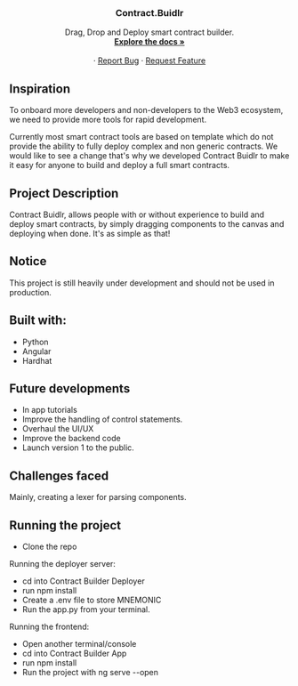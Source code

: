 <div id="top"></div>

<br />
<div align="center">
  <a href="https://github.com/IKalonji/Contract.Buidl">
  </a>

  <h3 align="center">Contract.Buidlr</h3>

  <p align="center">
    Drag, Drop and Deploy smart contract builder. 
    <br />
    <a href="https://github.com/IKalonji/Contract.Buidl/blob/main/README.md"><strong>Explore the docs »</strong></a>
    <br />
    <br />
    ·
    <a href="https://github.com/IKalonji/Contract.Buidl/issues">Report Bug</a>
    ·
    <a href="https://github.com/IKalonji/Contract.Buidl/issues">Request Feature</a>
  </p>
</div>

## Inspiration

To onboard more developers and non-developers to the Web3 ecosystem, we need to provide more tools for rapid development.

Currently most smart contract tools are based on template which do not provide the ability to fully deploy complex and non generic contracts. We would like to see a change that's why we developed Contract Buidlr to make it easy for anyone to build and deploy a full smart contracts.

## Project Description

Contract Buidlr, allows people with or without experience to build and deploy smart contracts, by simply dragging components to the canvas and deploying when done. It's as simple as that!

## Notice

This project is still heavily under development and should not be used in production.

## Built with:

* Python
* Angular
* Hardhat

## Future developments

* In app tutorials
* Improve the handling of control statements.
* Overhaul the UI/UX
* Improve the backend code 
* Launch version 1 to the public.

## Challenges faced

Mainly, creating a lexer for parsing components.

## Running the project

* Clone the repo

Running the deployer server:

* cd into Contract Builder Deployer
* run npm install
* Create a .env file to store MNEMONIC
* Run the app.py from your terminal.

Running the frontend:

* Open another terminal/console
* cd into Contract Builder App
* run npm install
* Run the project with ng serve --open
